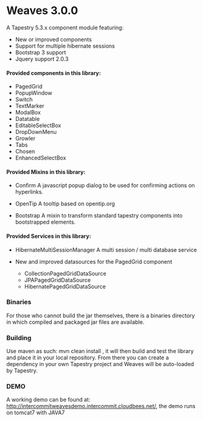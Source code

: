 Weaves 3.0.0
======

A Tapestry 5.3.x component module featuring:

  * New or improved components
  * Support for multiple hibernate sessions
  * Bootstrap 3 support 
  * Jquery support 2.0.3

#### Provided components in this library: ####

- PagedGrid
- PopupWindow
- Switch
- TextMarker
- ModalBox
- Datatable
- EditableSelectBox
- DropDownMenu
- Growler
- Tabs
- Chosen
- EnhancedSelectBox

#### Provided Mixins in this library: ####

 * Confirm
	A javascript popup dialog to be used for confirming actions on hyperlinks.

 * OpenTip
    A tooltip based on opentip.org
    
 * Bootstrap
    A mixin to transform standard tapestry components into bootstrapped elements.

#### Provided Services in this library: ####

 * HibernateMultiSessionManager
	A multi session / multi database service
 
 * New and improved datasources for the PagedGrid component
 	- CollectionPagedGridDataSource
    - JPAPagedGridDataSource
    - HibernatePagedGridDataSource
    
### Binaries ###

For those who cannot build the jar themselves, there is a binaries directory in which compiled and packaged jar files are available.

### Building ###

Use maven as such: mvn clean install , it will then build and test the library and place it in your local repository. From there you can create a dependency in your own Tapestry project and Weaves will be auto-loaded by Tapestry.

### DEMO ###

A working demo can be found at: http://intercommitweavesdemo.intercommit.cloudbees.net/, the demo runs on tomcat7 with JAVA7

